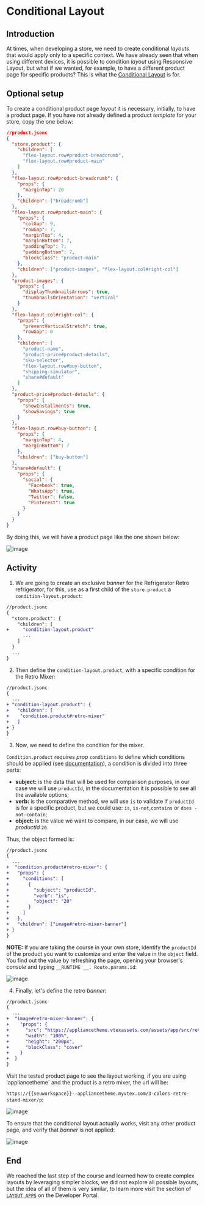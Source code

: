 # Conditional Layout

## Introduction

At times, when developing a store, we need to create conditional _layouts_ that would apply only to a specific context. We have already seen that when using different devices, it is possible to condition _layout_ using Responsive Layout, but what if we wanted, for example, to have a different product page for specific products? This is what the [Conditional Layout](https://developers.vtex.com/docs/guides/vtex-condition-layout) is for.

## Optional setup

To create a conditional product page _layout_ it is necessary, initially, to have a product page. If you have not already defined a product _template_ for your store, copy the one below:

```json
//product.jsonc
{
  "store.product": {
    "children": [
      "flex-layout.row#product-breadcrumb",
      "flex-layout.row#product-main"
    ]
  },
  "flex-layout.row#product-breadcrumb": {
    "props": {
      "marginTop": 20
    },
    "children": ["breadcrumb"]
  },
  "flex-layout.row#product-main": {
    "props": {
      "colGap": 9,
      "rowGap": 7,
      "marginTop": 4,
      "marginBottom": 7,
      "paddingTop": 7,
      "paddingBottom": 7,
      "blockClass": "product-main"
    },
    "children": ["product-images", "flex-layout.col#right-col"]
  },
  "product-images": {
    "props": {
      "displayThumbnailsArrows": true,
      "thumbnailsOrientation": "vertical"
    }
  },
  "flex-layout.col#right-col": {
    "props": {
      "preventVerticalStretch": true,
      "rowGap": 0
    },
    "children": [
      "product-name",
      "product-price#product-details",
      "sku-selector",
      "flex-layout.row#buy-button",
      "shipping-simulator",
      "share#default"
    ]
  },
  "product-price#product-details": {
    "props": {
      "showInstallments": true,
      "showSavings": true
    }
  },
  "flex-layout.row#buy-button": {
    "props": {
      "marginTop": 4,
      "marginBottom": 7
    },
    "children": ["buy-button"]
  },
  "share#default": {
    "props": {
      "social": {
        "Facebook": true,
        "WhatsApp": true,
        "Twitter": false,
        "Pinterest": true
      }
    }
  }
}
```

By doing this, we will have a product page like the one shown below:

![image](https://user-images.githubusercontent.com/18701182/90407144-84650180-e07c-11ea-9036-838d4d662ba1.png)

## Activity

1. We are going to create an exclusive _banner_ for the Refrigerator Retro refrigerator, for this, use as a first child of the `store.product` a `condition-layout.product`:

```diff
//product.jsonc
{
  "store.product": {
    "children": [
+     "condition-layout.product"
      ...
    ]
  }
  ...
}
```

2. Then define the `condition-layout.product`, with a specific condition for the Retro Mixer:

```diff
//product.jsonc
{
  ...
+ "condition-layout.product": {
+   "children": [
+    "condition.product#retro-mixer"
+   ]
+ }
}

```

3. Now, we need to define the condition for the mixer.

`Condition.product` requires _prop_ `conditions` to define which conditions should be applied (see [documentation](https://developers.vtex.com/docs/guides/vtex-condition-layout)), a condition is divided into three parts:

- **subject:** is the data that will be used for comparison purposes, in our case we will use `productId`, in the documentation it is possible to see all the available options;
- **verb:** is the comparative method, we will use `is` to validate if `productId` is for a specific product, but we could use: `is`, `is-not`,`contains` or `does -not-contain`;
- **object:** is the value we want to compare, in our case, we will use _productId_ `20`.

Thus, the object formed is:

```diff
//product.jsonc
{
  ...
+  "condition.product#retro-mixer": {
+   "props": {
+     "conditions": [
+       {
+         "subject": "productId",
+         "verb": "is",
+         "object": "20"
+       }
+     ]
+   },
+   "children": ["image#retro-mixer-banner"]
+ }
}
```

**NOTE:** If you are taking the course in your own store, identify the `productId` of the product you want to customize and enter the value in the `object` field. You find out the value by refreshing the page, opening your browser's _console_ and typing `__RUNTIME __. Route.params.id`:

![image](https://user-images.githubusercontent.com/18701182/90410392-aeb8be00-e080-11ea-8880-f5470c4e5d00.png)

4. Finally, let's define the retro _banner_:

```diff
//product.jsonc
{
  ...
+  "image#retro-mixer-banner": {
+    "props": {
+      "src": "https://appliancetheme.vtexassets.com/assets/app/src/retroimage___92a8271aac7c51d2059193bdbe019016.jpg",
+      "width": "100%",
+      "height": "200px",
+      "blockClass": "cover"
+    }
+  }
}
```

Visit the tested product page to see the layout working, if you are using ʻappliancetheme` and the product is a retro mixer, the url will be:

`https://{{seuworkspace}}--appliancetheme.myvtex.com/3-colors-retro-stand-mixer/p`:

![image](https://user-images.githubusercontent.com/43679629/93816475-f6a5a480-fc2d-11ea-80e9-45f4b7907007.png)

To ensure that the conditional layout actually works, visit any other product page, and verify that _banner_ is not applied:

![image](https://user-images.githubusercontent.com/18701182/90412377-68b12980-e083-11ea-86a8-99495acfd997.png)

## End

We reached the last step of the course and learned how to create complex layouts by leveraging simpler blocks, we did not explore all possible layouts, but the idea of ​​all of them is very similar, to learn more visit the section of [`LAYOUT APPS`](https://developers.vtex.com/docs/guides/vtex-condition-layout) on the Developer Portal.
